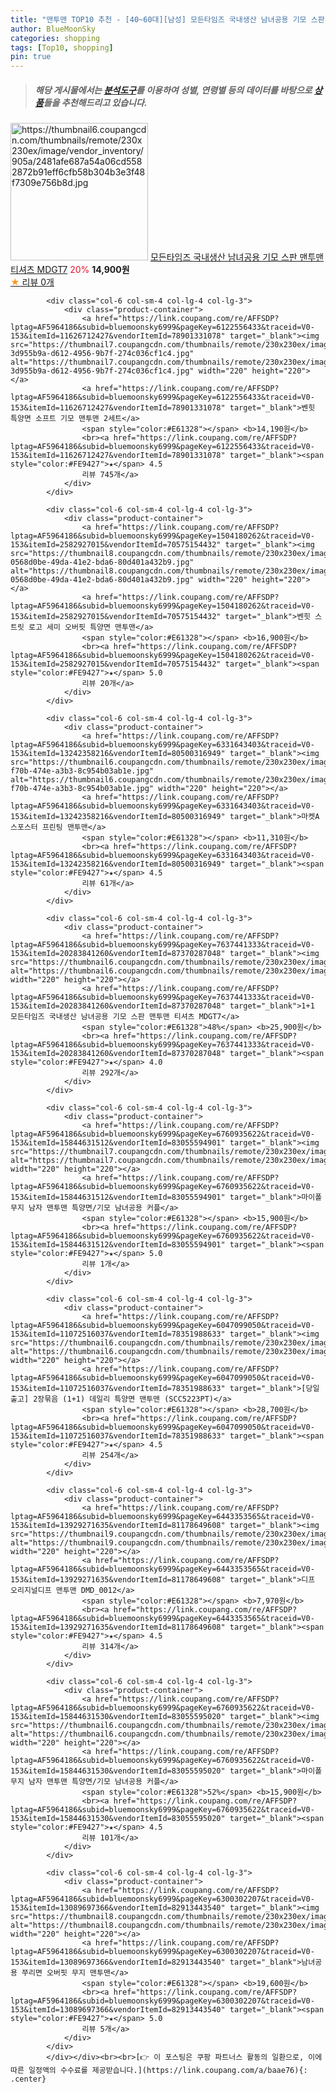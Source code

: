 ```yaml
---
title: "맨투맨 TOP10 추천 - [40~60대][남성] 모든타임즈 국내생산 남녀공용 기모 스판 맨투맨 티셔츠 MDGT7"
author: BlueMoonSky
categories: shopping
tags: [Top10, shopping]
pin: true
---
```


> ##### 해당 게시물에서는 [**분석도구**](https://itemscout.io/)를 이용하여 **성별**, **연령별** 등의 데이터를 바탕으로 [**상품**](https://link.coupang.com/a/baae76)들을 추천해드리고 있습니다.
<div class="container"><div class="row">
            <div class="col-6 col-sm-4 col-lg-4 col-lg-3">
                <div class="product-container">
                    <a href="https://link.coupang.com/re/AFFSDP?lptag=AF5964186&subid=bluemoonsky6999&pageKey=6868111444&traceid=V0-153&itemId=16421277536&vendorItemId=83612165302" target="_blank"><img src="https://thumbnail6.coupangcdn.com/thumbnails/remote/230x230ex/image/vendor_inventory/905a/2481afe687a54a06cd5582872b91eff6cfb58b304b3e3f48f7309e756b8d.jpg" alt="https://thumbnail6.coupangcdn.com/thumbnails/remote/230x230ex/image/vendor_inventory/905a/2481afe687a54a06cd5582872b91eff6cfb58b304b3e3f48f7309e756b8d.jpg" width="220" height="220"></a>
                    <a href="https://link.coupang.com/re/AFFSDP?lptag=AF5964186&subid=bluemoonsky6999&pageKey=6868111444&traceid=V0-153&itemId=16421277536&vendorItemId=83612165302" target="_blank">모든타임즈 국내생산 남녀공용 기모 스판 맨투맨 티셔츠 MDGT7</a>
                    <span style="color:#E61328">20%</span> <b>14,900원</b>
                    <br><a href="https://link.coupang.com/re/AFFSDP?lptag=AF5964186&subid=bluemoonsky6999&pageKey=6868111444&traceid=V0-153&itemId=16421277536&vendorItemId=83612165302" target="_blank"><span style="color:#FE9427">★</span> 
                    리뷰 0개</a>
                </div>
            </div>
            
            <div class="col-6 col-sm-4 col-lg-4 col-lg-3">
                <div class="product-container">
                    <a href="https://link.coupang.com/re/AFFSDP?lptag=AF5964186&subid=bluemoonsky6999&pageKey=6122556433&traceid=V0-153&itemId=11626712427&vendorItemId=78901331078" target="_blank"><img src="https://thumbnail7.coupangcdn.com/thumbnails/remote/230x230ex/image/retail/images/10651388966162904-3d955b9a-d612-4956-9b7f-274c036cf1c4.jpg" alt="https://thumbnail7.coupangcdn.com/thumbnails/remote/230x230ex/image/retail/images/10651388966162904-3d955b9a-d612-4956-9b7f-274c036cf1c4.jpg" width="220" height="220"></a>
                    <a href="https://link.coupang.com/re/AFFSDP?lptag=AF5964186&subid=bluemoonsky6999&pageKey=6122556433&traceid=V0-153&itemId=11626712427&vendorItemId=78901331078" target="_blank">벤힛 특양면 소프트 기모 맨투맨 2세트</a>
                    <span style="color:#E61328"></span> <b>14,190원</b>
                    <br><a href="https://link.coupang.com/re/AFFSDP?lptag=AF5964186&subid=bluemoonsky6999&pageKey=6122556433&traceid=V0-153&itemId=11626712427&vendorItemId=78901331078" target="_blank"><span style="color:#FE9427">★</span> 4.5
                    리뷰 745개</a>
                </div>
            </div>
            
            <div class="col-6 col-sm-4 col-lg-4 col-lg-3">
                <div class="product-container">
                    <a href="https://link.coupang.com/re/AFFSDP?lptag=AF5964186&subid=bluemoonsky6999&pageKey=1504180262&traceid=V0-153&itemId=2582927015&vendorItemId=70575154432" target="_blank"><img src="https://thumbnail8.coupangcdn.com/thumbnails/remote/230x230ex/image/retail/images/2951854267809173-0568d0be-49da-41e2-bda6-80d401a432b9.jpg" alt="https://thumbnail8.coupangcdn.com/thumbnails/remote/230x230ex/image/retail/images/2951854267809173-0568d0be-49da-41e2-bda6-80d401a432b9.jpg" width="220" height="220"></a>
                    <a href="https://link.coupang.com/re/AFFSDP?lptag=AF5964186&subid=bluemoonsky6999&pageKey=1504180262&traceid=V0-153&itemId=2582927015&vendorItemId=70575154432" target="_blank">벤힛 스트릿 로고 세미 오버핏 특양면 맨투맨</a>
                    <span style="color:#E61328"></span> <b>16,900원</b>
                    <br><a href="https://link.coupang.com/re/AFFSDP?lptag=AF5964186&subid=bluemoonsky6999&pageKey=1504180262&traceid=V0-153&itemId=2582927015&vendorItemId=70575154432" target="_blank"><span style="color:#FE9427">★</span> 5.0
                    리뷰 20개</a>
                </div>
            </div>
            
            <div class="col-6 col-sm-4 col-lg-4 col-lg-3">
                <div class="product-container">
                    <a href="https://link.coupang.com/re/AFFSDP?lptag=AF5964186&subid=bluemoonsky6999&pageKey=6331643403&traceid=V0-153&itemId=13242358216&vendorItemId=80500316949" target="_blank"><img src="https://thumbnail6.coupangcdn.com/thumbnails/remote/230x230ex/image/retail/images/2022/02/09/20/9/fb681909-f70b-474e-a3b3-8c954b03ab1e.jpg" alt="https://thumbnail6.coupangcdn.com/thumbnails/remote/230x230ex/image/retail/images/2022/02/09/20/9/fb681909-f70b-474e-a3b3-8c954b03ab1e.jpg" width="220" height="220"></a>
                    <a href="https://link.coupang.com/re/AFFSDP?lptag=AF5964186&subid=bluemoonsky6999&pageKey=6331643403&traceid=V0-153&itemId=13242358216&vendorItemId=80500316949" target="_blank">마켓A 스포스터 프린팅 맨투맨</a>
                    <span style="color:#E61328"></span> <b>11,310원</b>
                    <br><a href="https://link.coupang.com/re/AFFSDP?lptag=AF5964186&subid=bluemoonsky6999&pageKey=6331643403&traceid=V0-153&itemId=13242358216&vendorItemId=80500316949" target="_blank"><span style="color:#FE9427">★</span> 4.5
                    리뷰 61개</a>
                </div>
            </div>
            
            <div class="col-6 col-sm-4 col-lg-4 col-lg-3">
                <div class="product-container">
                    <a href="https://link.coupang.com/re/AFFSDP?lptag=AF5964186&subid=bluemoonsky6999&pageKey=7637441333&traceid=V0-153&itemId=20283841260&vendorItemId=87370287048" target="_blank"><img src="https://thumbnail6.coupangcdn.com/thumbnails/remote/230x230ex/image/vendor_inventory/905a/2481afe687a54a06cd5582872b91eff6cfb58b304b3e3f48f7309e756b8d.jpg" alt="https://thumbnail6.coupangcdn.com/thumbnails/remote/230x230ex/image/vendor_inventory/905a/2481afe687a54a06cd5582872b91eff6cfb58b304b3e3f48f7309e756b8d.jpg" width="220" height="220"></a>
                    <a href="https://link.coupang.com/re/AFFSDP?lptag=AF5964186&subid=bluemoonsky6999&pageKey=7637441333&traceid=V0-153&itemId=20283841260&vendorItemId=87370287048" target="_blank">1+1 모든타임즈 국내생산 남녀공용 기모 스판 맨투맨 티셔츠 MDGT7</a>
                    <span style="color:#E61328">48%</span> <b>25,900원</b>
                    <br><a href="https://link.coupang.com/re/AFFSDP?lptag=AF5964186&subid=bluemoonsky6999&pageKey=7637441333&traceid=V0-153&itemId=20283841260&vendorItemId=87370287048" target="_blank"><span style="color:#FE9427">★</span> 4.0
                    리뷰 292개</a>
                </div>
            </div>
            
            <div class="col-6 col-sm-4 col-lg-4 col-lg-3">
                <div class="product-container">
                    <a href="https://link.coupang.com/re/AFFSDP?lptag=AF5964186&subid=bluemoonsky6999&pageKey=6760935622&traceid=V0-153&itemId=15844631512&vendorItemId=83055594901" target="_blank"><img src="https://thumbnail7.coupangcdn.com/thumbnails/remote/230x230ex/image/vendor_inventory/62b9/199cc4950466eddb4da2fd0601cd33656dc32c67c603a387bdd83b03f078.jpg" alt="https://thumbnail7.coupangcdn.com/thumbnails/remote/230x230ex/image/vendor_inventory/62b9/199cc4950466eddb4da2fd0601cd33656dc32c67c603a387bdd83b03f078.jpg" width="220" height="220"></a>
                    <a href="https://link.coupang.com/re/AFFSDP?lptag=AF5964186&subid=bluemoonsky6999&pageKey=6760935622&traceid=V0-153&itemId=15844631512&vendorItemId=83055594901" target="_blank">마이폴 무지 남자 맨투맨 특양면/기모 남녀공용 커플</a>
                    <span style="color:#E61328"></span> <b>15,900원</b>
                    <br><a href="https://link.coupang.com/re/AFFSDP?lptag=AF5964186&subid=bluemoonsky6999&pageKey=6760935622&traceid=V0-153&itemId=15844631512&vendorItemId=83055594901" target="_blank"><span style="color:#FE9427">★</span> 5.0
                    리뷰 1개</a>
                </div>
            </div>
            
            <div class="col-6 col-sm-4 col-lg-4 col-lg-3">
                <div class="product-container">
                    <a href="https://link.coupang.com/re/AFFSDP?lptag=AF5964186&subid=bluemoonsky6999&pageKey=6047099050&traceid=V0-153&itemId=11072516037&vendorItemId=78351988633" target="_blank"><img src="https://thumbnail6.coupangcdn.com/thumbnails/remote/230x230ex/image/vendor_inventory/3ee0/503d6b99235962bd26f8d6a175dd72b74ec94bcac5a51dd6e2c9c3f6473f.jpg" alt="https://thumbnail6.coupangcdn.com/thumbnails/remote/230x230ex/image/vendor_inventory/3ee0/503d6b99235962bd26f8d6a175dd72b74ec94bcac5a51dd6e2c9c3f6473f.jpg" width="220" height="220"></a>
                    <a href="https://link.coupang.com/re/AFFSDP?lptag=AF5964186&subid=bluemoonsky6999&pageKey=6047099050&traceid=V0-153&itemId=11072516037&vendorItemId=78351988633" target="_blank">[당일출고] 2장묶음 (1+1) 데일리 특양면 맨투맨 (SCC5223PT)</a>
                    <span style="color:#E61328"></span> <b>28,700원</b>
                    <br><a href="https://link.coupang.com/re/AFFSDP?lptag=AF5964186&subid=bluemoonsky6999&pageKey=6047099050&traceid=V0-153&itemId=11072516037&vendorItemId=78351988633" target="_blank"><span style="color:#FE9427">★</span> 4.5
                    리뷰 254개</a>
                </div>
            </div>
            
            <div class="col-6 col-sm-4 col-lg-4 col-lg-3">
                <div class="product-container">
                    <a href="https://link.coupang.com/re/AFFSDP?lptag=AF5964186&subid=bluemoonsky6999&pageKey=6443353565&traceid=V0-153&itemId=13929271635&vendorItemId=81178649608" target="_blank"><img src="https://thumbnail9.coupangcdn.com/thumbnails/remote/230x230ex/image/rs_quotation_api/h6ormgqc/bb646165622248f18c802904d2a1a437.jpg" alt="https://thumbnail9.coupangcdn.com/thumbnails/remote/230x230ex/image/rs_quotation_api/h6ormgqc/bb646165622248f18c802904d2a1a437.jpg" width="220" height="220"></a>
                    <a href="https://link.coupang.com/re/AFFSDP?lptag=AF5964186&subid=bluemoonsky6999&pageKey=6443353565&traceid=V0-153&itemId=13929271635&vendorItemId=81178649608" target="_blank">디프 오리지널디프 맨투맨 DMD_0012</a>
                    <span style="color:#E61328"></span> <b>7,970원</b>
                    <br><a href="https://link.coupang.com/re/AFFSDP?lptag=AF5964186&subid=bluemoonsky6999&pageKey=6443353565&traceid=V0-153&itemId=13929271635&vendorItemId=81178649608" target="_blank"><span style="color:#FE9427">★</span> 4.5
                    리뷰 314개</a>
                </div>
            </div>
            
            <div class="col-6 col-sm-4 col-lg-4 col-lg-3">
                <div class="product-container">
                    <a href="https://link.coupang.com/re/AFFSDP?lptag=AF5964186&subid=bluemoonsky6999&pageKey=6760935622&traceid=V0-153&itemId=15844631530&vendorItemId=83055595020" target="_blank"><img src="https://thumbnail6.coupangcdn.com/thumbnails/remote/230x230ex/image/vendor_inventory/82b5/cf40e4c5ecc844eec40db813679c88d4793ba0e89202b250d77cc60279b3.jpg" alt="https://thumbnail6.coupangcdn.com/thumbnails/remote/230x230ex/image/vendor_inventory/82b5/cf40e4c5ecc844eec40db813679c88d4793ba0e89202b250d77cc60279b3.jpg" width="220" height="220"></a>
                    <a href="https://link.coupang.com/re/AFFSDP?lptag=AF5964186&subid=bluemoonsky6999&pageKey=6760935622&traceid=V0-153&itemId=15844631530&vendorItemId=83055595020" target="_blank">마이폴 무지 남자 맨투맨 특양면/기모 남녀공용 커플</a>
                    <span style="color:#E61328">52%</span> <b>15,900원</b>
                    <br><a href="https://link.coupang.com/re/AFFSDP?lptag=AF5964186&subid=bluemoonsky6999&pageKey=6760935622&traceid=V0-153&itemId=15844631530&vendorItemId=83055595020" target="_blank"><span style="color:#FE9427">★</span> 4.5
                    리뷰 101개</a>
                </div>
            </div>
            
            <div class="col-6 col-sm-4 col-lg-4 col-lg-3">
                <div class="product-container">
                    <a href="https://link.coupang.com/re/AFFSDP?lptag=AF5964186&subid=bluemoonsky6999&pageKey=6300302207&traceid=V0-153&itemId=13089697366&vendorItemId=82913443540" target="_blank"><img src="https://thumbnail8.coupangcdn.com/thumbnails/remote/230x230ex/image/vendor_inventory/9860/cc5339283b274dd1b84efbab7af0cdea09353641f12c5efbc1c7f39f77fb.jpg" alt="https://thumbnail8.coupangcdn.com/thumbnails/remote/230x230ex/image/vendor_inventory/9860/cc5339283b274dd1b84efbab7af0cdea09353641f12c5efbc1c7f39f77fb.jpg" width="220" height="220"></a>
                    <a href="https://link.coupang.com/re/AFFSDP?lptag=AF5964186&subid=bluemoonsky6999&pageKey=6300302207&traceid=V0-153&itemId=13089697366&vendorItemId=82913443540" target="_blank">남녀공용 쭈리면 오버핏 무지 맨투맨</a>
                    <span style="color:#E61328"></span> <b>19,600원</b>
                    <br><a href="https://link.coupang.com/re/AFFSDP?lptag=AF5964186&subid=bluemoonsky6999&pageKey=6300302207&traceid=V0-153&itemId=13089697366&vendorItemId=82913443540" target="_blank"><span style="color:#FE9427">★</span> 5.0
                    리뷰 5개</a>
                </div>
            </div>
            </div></div><br><br>[👉 이 포스팅은 쿠팡 파트너스 활동의 일환으로, 이에 따른 일정액의 수수료를 제공받습니다.](https://link.coupang.com/a/baae76){: .center}